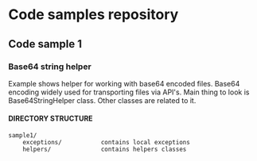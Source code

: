 # Code samples repository
## Code sample 1
### Base64 string helper
Example shows helper for working with base64 encoded files. Base64 encoding widely used for transporting files via API's.
Main thing to look is Base64StringHelper class. Other classes are related to it.
#### DIRECTORY STRUCTURE
```
sample1/                  
    exceptions/           contains local exceptions 
    helpers/              contains helpers classes
```